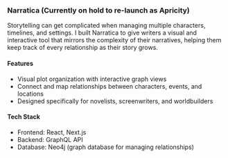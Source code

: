 ### Narratica (Currently on hold to re-launch as Apricity)

Storytelling can get complicated when managing multiple characters, timelines, and settings. I built Narratica to give writers a visual and interactive tool that mirrors the complexity of their narratives, helping them keep track of every relationship as their story grows.

#### Features

* Visual plot organization with interactive graph views
* Connect and map relationships between characters, events, and locations
* Designed specifically for novelists, screenwriters, and worldbuilders

#### Tech Stack

* Frontend: React, Next.js
* Backend: GraphQL API
* Database: Neo4j (graph database for managing relationships)
